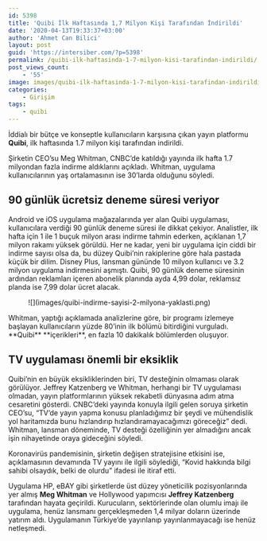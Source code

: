 ```yaml
---
id: 5398
title: 'Quibi İlk Haftasında 1,7 Milyon Kişi Tarafından İndirildi'
date: '2020-04-13T19:33:37+03:00'
author: 'Ahmet Can Bilici'
layout: post
guid: 'https://intersiber.com/?p=5398'
permalink: /quibi-ilk-haftasinda-1-7-milyon-kisi-tarafindan-indirildi/
post_views_count:
    - '55'
image: images/quibi-ilk-haftasinda-1-7-milyon-kisi-tarafindan-indirildi.png
categories:
    - Girişim
tags:
    - quibi
---
```


İddialı bir bütçe ve konseptle kullanıcıların karşısına çıkan yayın platformu **Quibi**, ilk haftasında 1.7 milyon kişi tarafından indirildi.

Şirketin CEO’su Meg Whitman, CNBC’de katıldığı yayında ilk hafta 1.7 milyondan fazla indirme aldıklarını açıkladı. Whitman, uygulama kullanıcılarının yaş ortalamasının ise 30’larda olduğunu söyledi.

## 90 günlük ücretsiz deneme süresi veriyor

Android ve iOS uygulama mağazalarında yer alan Quibi uygulaması, kullanıcılara verdiği 90 günlük deneme süresi ile dikkat çekiyor. Analistler, ilk hafta için 1 ile 1 buçuk milyon arası indirme tahmin ederken, açıklanan 1,7 milyon rakamı yüksek görüldü. Her ne kadar, yeni bir uygulama için ciddi bir indirme sayısı olsa da, bu düzey Quibi’nin rakiplerine göre hala pastada küçük bir dilim. Disney Plus, lansman gününde 10 milyon kullanıcı ve 3.2 milyon uygulama indirmesini aşmıştı. Quibi, 90 günlük deneme süresinin ardından reklamları içeren abonelik planında ayda 4,99 dolar, reklamsız planda ise 7,99 dolar ücret alacak.

<figure class="wp-block-image size-large">![](images/quibi-indirme-sayisi-2-milyona-yaklasti.png)</figure>Whitman, yaptığı açıklamada analizlerine göre, bir programı izlemeye başlayan kullanıcıların yüzde 80’inin ilk bölümü bitirdiğini vurguladı. **Quibi** **içerikleri**, en fazla 10 dakikalık bölümlerden oluşuyor.

## TV uygulaması önemli bir eksiklik

Quibi’nin en büyük eksikliklerinden biri, TV desteğinin olmaması olarak görülüyor. Jeffrey Katzenberg ve Whitman, herhangi bir TV uygulaması olmadan, yayın platformlarının yüksek rekabetli dünyasına adım atma cesaretini gösterdi. CNBC’deki yayında konuyla ilgili gelen soruya şirketin CEO’su, “TV’de yayın yapma konusu planladığımız bir şeydi ve mühendislik yol haritamızda bunu hızlandırıp hızlandıramayacağımızı göreceğiz” dedi. Whitman, lansman döneminde, TV desteği özelliğinin yer almadığını ancak işin nihayetinde oraya gideceğini söyledi.

Koronavirüs pandemisinin, şirketin değişen stratejisine etkisini ise, açıklamasının devamında TV yayını ile ilgili söylediği, “Kovid hakkında bilgi sahibi olsaydık, belki de olurdu” ifadesi ile itiraf etti.

Uygulama HP, eBAY gibi şirketlerde üst düzey yöneticilik pozisyonlarında yer almış **Meg Whitman** ve Hollywood yapımcısı **Jeffrey Katzenberg** tarafından hayata geçirildi. Kurucuların, sektörlerinde olan olumlu imajı ile uygulama, henüz lansmanı gerçekleşmeden 1,4 milyar doların üzerinde yatırım aldı. Uygulamanın Türkiye’de yayınlanıp yayınlanmayacağı ise henüz netleşmedi.